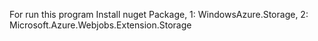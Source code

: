 For run this program Install nuget Package, 1: WindowsAzure.Storage, 2: Microsoft.Azure.Webjobs.Extension.Storage 
